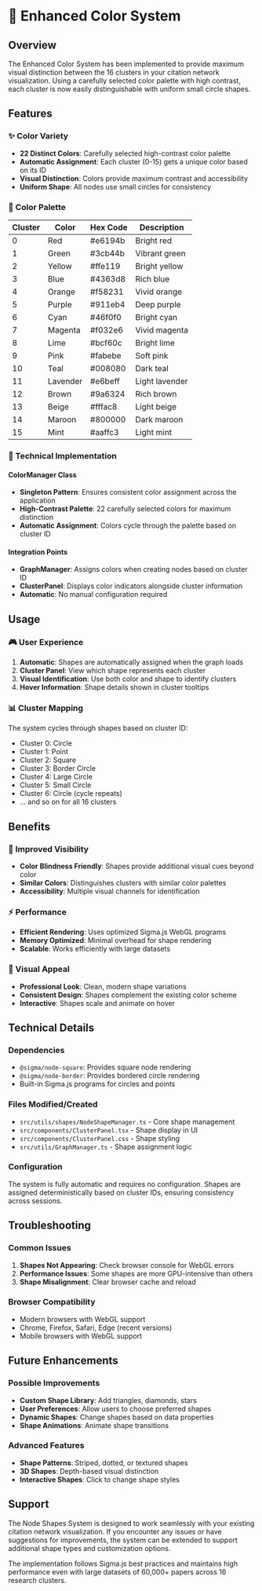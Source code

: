 # 🎨 Enhanced Color System

## Overview

The Enhanced Color System has been implemented to provide maximum visual distinction between the 16 clusters in your citation network visualization. Using a carefully selected color palette with high contrast, each cluster is now easily distinguishable with uniform small circle shapes.

## Features

### ✨ Color Variety
- **22 Distinct Colors**: Carefully selected high-contrast color palette
- **Automatic Assignment**: Each cluster (0-15) gets a unique color based on its ID
- **Visual Distinction**: Colors provide maximum contrast and accessibility
- **Uniform Shape**: All nodes use small circles for consistency

### 🎯 Color Palette

| Cluster | Color | Hex Code | Description |
|---------|-------|----------|-------------|
| 0 | Red | #e6194b | Bright red |
| 1 | Green | #3cb44b | Vibrant green |
| 2 | Yellow | #ffe119 | Bright yellow |
| 3 | Blue | #4363d8 | Rich blue |
| 4 | Orange | #f58231 | Vivid orange |
| 5 | Purple | #911eb4 | Deep purple |
| 6 | Cyan | #46f0f0 | Bright cyan |
| 7 | Magenta | #f032e6 | Vivid magenta |
| 8 | Lime | #bcf60c | Bright lime |
| 9 | Pink | #fabebe | Soft pink |
| 10 | Teal | #008080 | Dark teal |
| 11 | Lavender | #e6beff | Light lavender |
| 12 | Brown | #9a6324 | Rich brown |
| 13 | Beige | #fffac8 | Light beige |
| 14 | Maroon | #800000 | Dark maroon |
| 15 | Mint | #aaffc3 | Light mint |

### 🔧 Technical Implementation

#### ColorManager Class
- **Singleton Pattern**: Ensures consistent color assignment across the application
- **High-Contrast Palette**: 22 carefully selected colors for maximum distinction
- **Automatic Assignment**: Colors cycle through the palette based on cluster ID

#### Integration Points
- **GraphManager**: Assigns colors when creating nodes based on cluster ID
- **ClusterPanel**: Displays color indicators alongside cluster information
- **Automatic**: No manual configuration required

## Usage

### 🎮 User Experience
1. **Automatic**: Shapes are automatically assigned when the graph loads
2. **Cluster Panel**: View which shape represents each cluster
3. **Visual Identification**: Use both color and shape to identify clusters
4. **Hover Information**: Shape details shown in cluster tooltips

### 📊 Cluster Mapping
The system cycles through shapes based on cluster ID:
- Cluster 0: Circle
- Cluster 1: Point  
- Cluster 2: Square
- Cluster 3: Border Circle
- Cluster 4: Large Circle
- Cluster 5: Small Circle
- Cluster 6: Circle (cycle repeats)
- ... and so on for all 16 clusters

## Benefits

### 🎯 Improved Visibility
- **Color Blindness Friendly**: Shapes provide additional visual cues beyond color
- **Similar Colors**: Distinguishes clusters with similar color palettes
- **Accessibility**: Multiple visual channels for identification

### ⚡ Performance
- **Efficient Rendering**: Uses optimized Sigma.js WebGL programs
- **Memory Optimized**: Minimal overhead for shape rendering
- **Scalable**: Works efficiently with large datasets

### 🎨 Visual Appeal
- **Professional Look**: Clean, modern shape variations
- **Consistent Design**: Shapes complement the existing color scheme
- **Interactive**: Shapes scale and animate on hover

## Technical Details

### Dependencies
- `@sigma/node-square`: Provides square node rendering
- `@sigma/node-border`: Provides bordered circle rendering
- Built-in Sigma.js programs for circles and points

### Files Modified/Created
- `src/utils/shapes/NodeShapeManager.ts` - Core shape management
- `src/components/ClusterPanel.tsx` - Shape display in UI
- `src/components/ClusterPanel.css` - Shape styling
- `src/utils/GraphManager.ts` - Shape assignment logic

### Configuration
The system is fully automatic and requires no configuration. Shapes are assigned deterministically based on cluster IDs, ensuring consistency across sessions.

## Troubleshooting

### Common Issues
1. **Shapes Not Appearing**: Check browser console for WebGL errors
2. **Performance Issues**: Some shapes are more GPU-intensive than others
3. **Shape Misalignment**: Clear browser cache and reload

### Browser Compatibility
- Modern browsers with WebGL support
- Chrome, Firefox, Safari, Edge (recent versions)
- Mobile browsers with WebGL support

## Future Enhancements

### Possible Improvements
- **Custom Shape Library**: Add triangles, diamonds, stars
- **User Preferences**: Allow users to choose preferred shapes
- **Dynamic Shapes**: Change shapes based on data properties
- **Shape Animations**: Animate shape transitions

### Advanced Features
- **Shape Patterns**: Striped, dotted, or textured shapes
- **3D Shapes**: Depth-based visual distinction
- **Interactive Shapes**: Click to change shape styles

## Support

The Node Shapes System is designed to work seamlessly with your existing citation network visualization. If you encounter any issues or have suggestions for improvements, the system can be extended to support additional shape types and customization options.

The implementation follows Sigma.js best practices and maintains high performance even with large datasets of 60,000+ papers across 16 research clusters. 